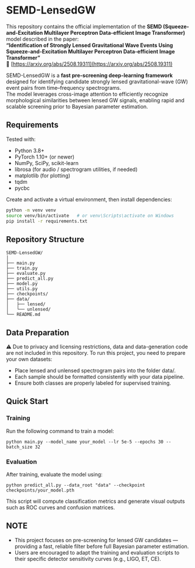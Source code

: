 # SEMD-LensedGW

This repository contains the official implementation of the **SEMD (Squeeze-and-Excitation Multilayer Perceptron Data-efficient Image Transformer)** model described in the paper:  
**“Identification of Strongly Lensed Gravitational Wave Events Using Squeeze-and-Excitation Multilayer Perceptron Data-efficient Image Transformer”**  
🔗 [https://arxiv.org/abs/2508.19311](https://arxiv.org/abs/2508.19311)

SEMD-LensedGW is a **fast pre-screening deep-learning framework** designed for identifying candidate strongly lensed gravitational-wave (GW) event pairs from time–frequency spectrograms.  
The model leverages cross-image attention to efficiently recognize morphological similarities between lensed GW signals, enabling rapid and scalable screening prior to Bayesian parameter estimation.

## Requirements
Tested with:
- Python 3.8+  
- PyTorch 1.10+ (or newer)
- NumPy, SciPy, scikit-learn
- librosa (for audio / spectrogram utilities, if needed)
- matplotlib (for plotting)
- tqdm
- pycbc

Create and activate a virtual environment, then install dependencies:
```bash
python -m venv venv
source venv/bin/activate   # or venv\Scripts\activate on Windows
pip install -r requirements.txt
```

##  Repository Structure

```text
SEMD-LensedGW/
│
├── main.py
├── train.py
├── evaluate.py
├── predict_all.py
├── model.py
├── utils.py
├── checkpoints/
├── data/
│   ├── lensed/
│   └── unlensed/
└── README.md
```

## Data Preparation
⚠️ Due to privacy and licensing restrictions, data and data-generation code are not included in this repository.
To run this project, you need to prepare your own datasets:
- Place lensed and unlensed spectrogram pairs into the folder data/.
- Each sample should be formatted consistently with your data pipeline.
- Ensure both classes are properly labeled for supervised training.

## Quick Start
### Training
Run the following command to train a model:
```
python main.py --model_name your_model --lr 5e-5 --epochs 30 --batch_size 32
```
### Evaluation
After training, evaluate the model using:
```
python predict_all.py --data_root "data" --checkpoint checkpoints/your_model.pth
```
This script will compute classification metrics and generate visual outputs such as ROC curves and confusion matrices.

## NOTE
- This project focuses on pre-screening for lensed GW candidates — providing a fast, reliable filter before full Bayesian parameter estimation.
- Users are encouraged to adapt the training and evaluation scripts to their specific detector sensitivity curves (e.g., LIGO, ET, CE).
